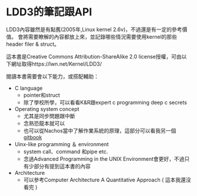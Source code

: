 # LDD3的筆記跟API

LDD3內容雖然是有點舊(2005年,Linux kernel 2.6v)，不過還是有一定的參考價值。
會將需要瞭解的內容都放上來，並記錄哪些情況需要使用kernel的那些header filer & struct。

這本書是Creative Commons Attribution-ShareAlike 2.0 license授權，可由以下網址取得https://lwn.net/Kernel/LDD3/

閱讀本書需要會以下能力，或搭配輔助：
* C language
  * pointer和struct
  * 除了學校所學，可以看看K&R跟expert c programming deep c secrets
* Operating system concept
  * 尤其是同步問題跟中斷
  * 念熟恐龍本就可以
  * 也可以從Nachos當中了解作業系統的原理，這部分可以看我另一個<a href="https://www.gitbook.com/book/sunnyanthony/operating-system-concept/details">gitbook</a>
* Uinx-like programming ＆ environment
  * system call、command 和pipe etc.
  * 念過Advanced Programming in the UNIX Environment會更好，不過只有少部分有提到這本書的內容
* Architecture
  * 可以參考Computer Architecture A Quantitative Approach ( 這本我還沒看完 )
